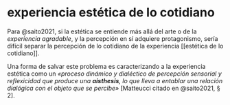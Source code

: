 # experiencia estética de lo cotidiano
Para @saito2021, si la estética se entiende más allá del arte o de la *experiencia agradable*, y la percepción en sí adquiere protagonismo, sería difícil separar la percepción de lo cotidiano de la experiencia [[estética de lo cotidiano]].

Una forma de salvar este problema es caracterizando a la experiencia estética como un *«proceso dinámico y dialéctico de percepción sensorial y reflexicidad que produce una **aisthesis**, lo que lleva a entablar una relación dialógica con el objeto que se percibe»* \[Matteucci citado en @saito2021, § 2\].